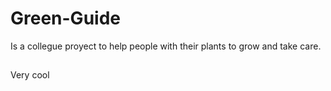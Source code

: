 # Green-Guide
Is a collegue proyect to help people with their plants to grow and take care.
##
Very cool